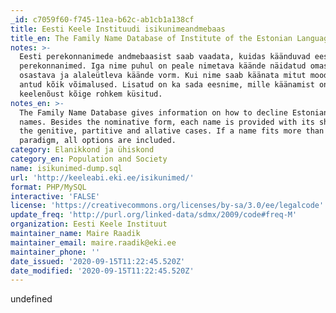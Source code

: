 ```yaml
---
_id: c7059f60-f745-11ea-b62c-ab1cb1a138cf
title: Eesti Keele Instituudi isikunimeandmebaas
title_en: The Family Name Database of Institute of the Estonian Language
notes: >-
  Eesti perekonnanimede andmebaasist saab vaadata, kuidas käänduvad eesti
  perekonnanimed. Iga nime puhul on peale nimetava käände näidatud omastava,
  osastava ja alaleütleva käände vorm. Kui nime saab käänata mitut moodi, on
  antud kõik võimalused. Lisatud on ka sada eesnime, mille käänamist on EKI
  keelenõust kõige rohkem küsitud.
notes_en: >-
  The Family Name Database gives information on how to decline Estonian family
  names. Besides the nominative form, each name is provided with its shapes in
  the genitive, partitive and allative cases. If a name fits more than one
  paradigm, all options are included.
category: Elanikkond ja ühiskond
category_en: Population and Society
name: isikunimed-dump.sql
url: 'http://keeleabi.eki.ee/isikunimed/'
format: PHP/MySQL
interactive: 'FALSE'
license: 'https://creativecommons.org/licenses/by-sa/3.0/ee/legalcode'
update_freq: 'http://purl.org/linked-data/sdmx/2009/code#freq-M'
organization: Eesti Keele Instituut
maintainer_name: Maire Raadik
maintainer_email: maire.raadik@eki.ee
maintainer_phone: ''
date_issued: '2020-09-15T11:22:45.520Z'
date_modified: '2020-09-15T11:22:45.520Z'
---
```

undefined
